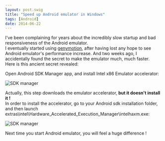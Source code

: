 ```yaml
---
layout: post.swig
title: "Speed up Android emulator in Windows"
tags: [Android]
date: 2014-06-22
---
```


I've been complaining for years about the incredibly slow startup and bad responsiveness of the Android emulator.  
I eventually started using [genymotion](http://www.genymotion.com/), after having lost any hope to see Android emulator's performance increase. And two weeks ago, I accidentally found the secret to make the emulator much, much faster.  
Here is this ancient secret revealed:  

Open Android SDK Manager app, and install Intel x86 Emulator accelerator:

![SDK manager](https://ef65e426d0abf9418992e271986035a1945d7865.googledrive.com/host/0Byy3K2j5Zp_TeXByVnlqTS10UUU/sdk_manager.png)

Actually, this step downloads the emulator accelerator, **but it doesn't install it !**  
In order to install the accelerator, go to your Android sdk installation folder, and then launch extras\intel\Hardware_Accelerated_Execution_Manager\intelhaxm.exe:

![SDK manager](https://ef65e426d0abf9418992e271986035a1945d7865.googledrive.com/host/0Byy3K2j5Zp_TeXByVnlqTS10UUU/haxm.png)  


Next time you start Android emulator, you will feel a huge difference !
